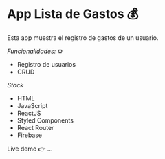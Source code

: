 # App Lista de Gastos 💰

Esta app muestra el registro de gastos de un usuario.

_Funcionalidades:_ ⚙️

- Registro de usuarios
- CRUD

_Stack_

- HTML
- JavaScript
- ReactJS
- Styled Components
- React Router
- Firebase

Live demo 👉 ...
